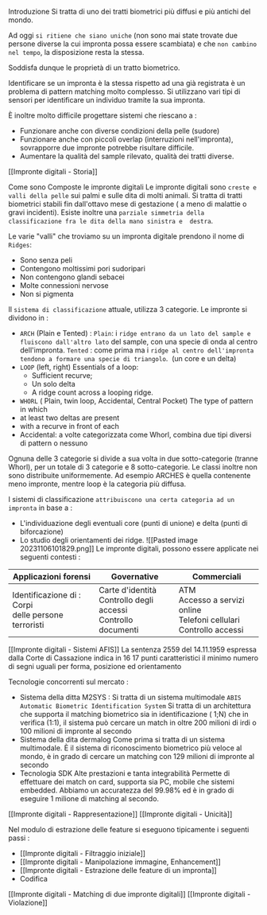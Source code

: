 Introduzione
Si tratta di uno dei tratti biometrici più diffusi e più antichi del mondo.

Ad oggi `si ritiene che siano uniche` (non sono mai state trovate due persone diverse la cui impronta possa essere scambiata) e che `non cambino nel tempo`, la disposizione resta la stessa.

Soddisfa dunque le proprietà di un tratto biometrico.

Identificare se un impronta è la stessa rispetto ad una già registrata è un problema di pattern matching molto complesso.
Si utilizzano vari tipi di sensori per identificare un individuo tramite la sua impronta.

È inoltre molto difficile progettare sistemi che riescano a :
- Funzionare anche con diverse condizioni della pelle (sudore)
- Funzionare anche con piccoli overlap (interruzioni nell'impronta), sovrapporre due impronte potrebbe risultare difficile.
- Aumentare la qualità del sample rilevato, qualità dei tratti diverse.

[[Impronte digitali - Storia]]

Come sono Composte le impronte digitali
Le impronte digitali sono `creste e valli della pelle` sui palmi e sulle dita di molti animali.
Si tratta di tratti biometrici stabili fin dall'ottavo mese di gestazione ( a meno di malattie o gravi incidenti).
Esiste inoltre una `parziale simmetria della classificazione fra le dita della mano sinistra e  destra`.

Le varie "valli" che troviamo su un impronta digitale prendono il nome di `Ridges`:
- Sono senza peli
- Contengono moltissimi pori sudoripari
- Non contengono glandi sebacei
- Molte connessioni nervose
- Non si pigmenta

Il `sistema di classificazione` attuale, utilizza 3 categorie. Le impronte si dividono in :
- `ARCH` (Plain e Tented) :
`Plain`: i `ridge entrano da un lato del sample e fluiscono dall'altro lato` del sample, con una specie di onda al centro dell'impronta.
`Tented` : come prima ma i `ridge al centro dell'impronta tendono a formare una specie di triangolo`.  (un core e un delta)
- `LOOP` (left, right)
	Essentials of a loop:
	- Sufficient recurve;
	- Un solo delta
	- A ridge count across a looping ridge.
- `WHORL` ( Plain, twin loop, Accidental, Central Pocket)
The type of pattern in which
- at least two deltas are present
- with a recurve in front of each
- Accidental: a volte categorizzata come Whorl, combina due tipi diversi di pattern o nessuno

Ognuna delle 3 categorie si divide a sua volta in due sotto-categorie (tranne Whorl), per un totale di 3 categorie e 8 sotto-categorie.
Le classi inoltre non sono distribuite uniformemente. Ad esempio ARCHES è quella contenente meno impronte, mentre loop è la categoria più diffusa.

I sistemi di classificazione `attribuiscono una certa categoria ad un impronta` in base a :
- L'individuazione degli eventuali core (punti di unione) e delta (punti di biforcazione)
- Lo studio degli orientamenti dei ridge.
![[Pasted image 20231106101829.png]]
Le impronte digitali, possono essere applicate nei seguenti contesti :

| Applicazioni forensi                                           | Governative                                                            | Commerciali                                                                      |
| -------------------------------------------------------------- | ---------------------------------------------------------------------- | -------------------------------------------------------------------------------- |
| Identificazione di :  Corpi  <br>delle persone  <br>terroristi | Carte d'identità  <br>Controllo degli accessi  <br>Controllo documenti | ATM  <br>Accesso a servizi online  <br>Telefoni cellulari  <br>Controllo accessi |

[[Impronte digitali - Sistemi AFIS]]
La sentenza 2559 del 14.11.1959 espressa dalla Corte di Cassazione indica in 16 17 punti caratteristici il minimo numero di segni uguali per forma, posizione ed orientamento


Tecnologie concorrenti sul mercato :
- Sistema della ditta M2SYS :
Si tratta di un sistema multimodale `ABIS Automatic Biometric Identification System`
Si tratta di un architettura che supporta il matching biometrico sia in identificazione ( 1;N) che in verifica (1:1), il sistema può cercare un match in oltre 200 milioni di irdi o 100 milioni di impronte al secondo
- Sistema della dita dermalog
Come prima si tratta di un sistema multimodale.
È il sistema di riconoscimento biometrico più veloce al mondo, è in grado di cercare un matching con 129 milioni di impronte al secondo
- Tecnologia SDK
Alte prestazioni e tanta integrabilità
Permette di effettuare dei match on card, supporta sia PC, mobile che sistemi embedded.
Abbiamo un accuratezza del 99.98% ed è in grado di eseguire 1 milione di matching al secondo.

[[Impronte digitali - Rappresentazione]]
[[Impronte digitali - Unicità]]

Nel modulo di estrazione delle feature si eseguono tipicamente i seguenti passi :
- [[Impronte digitali - Filtraggio iniziale]]
- [[Impronte digitali - Manipolazione immagine, Enhancement]]
- [[Impronte digitali - Estrazione delle feature di un impronta]]
- Codifica 

[[Impronte digitali - Matching di due impronte digitali]]
[[Impronte digitali - Violazione]]
